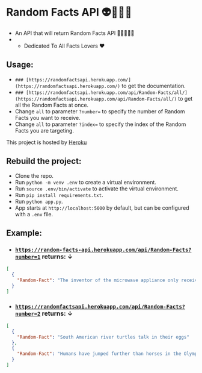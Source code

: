 #  Random Facts API 👽🧠👣🤘

+ An API that will return Random Facts API 🎃🧚‍♀️🧑‍💻
+ + Dedicated To All Facts Lovers ❤️

## Usage:

+ `### [https://randomfactsapi.herokuapp.com/](https://randomfactsapi.herokuapp.com/)` to get the documentation.
+ `### [https://randomfactsapi.herokuapp.com/api/Random-Facts/all/](https://randomfactsapi.herokuapp.com/api/Random-Facts/all/)` to get all the Random Facts at once.
+ Change `all` to parameter `?number=` to specify the number of Random Facts you want to receive.
+ Change `all` to parameter `?index=` to specify the index of the Random Facts you are targeting.

This project is hosted by [Heroku](https://www.heroku.com/)

## Rebuild the project:
+ Clone the repo.
+ Run `python -m venv .env` to create a virtual environment.
+ Run `source .env/bin/activate` to activate the virtual environment.
+ Run `pip install requirements.txt`.
+ Run `python app.py`.
+ App starts at `http://localhost:5000` by default, but can be configured with a `.env` file. 

## Example:

+ ### [`https://random-facts-api.herokuapp.com/api/Random-Facts?number=1`](https://randomfactsapi.herokuapp.com/api/Random-Facts?number=1) returns: ↓
```JSON
[
  {
    "Random-Fact": "The inventor of the microwave appliance only received $2 for his discovery"
  }
]
```

+ ### [`https://randomfactsapi.herokuapp.com/api/Random-Facts?number=2`](https://randomfactsapi.herokuapp.com/api/Random-Facts?number=2) returns: ↓
```JSON
[
  {
    "Random-Fact": "South American river turtles talk in their eggs"
  }, 
  {
    "Random-Fact": "Humans have jumped further than horses in the Olympics"
  }
]
```
